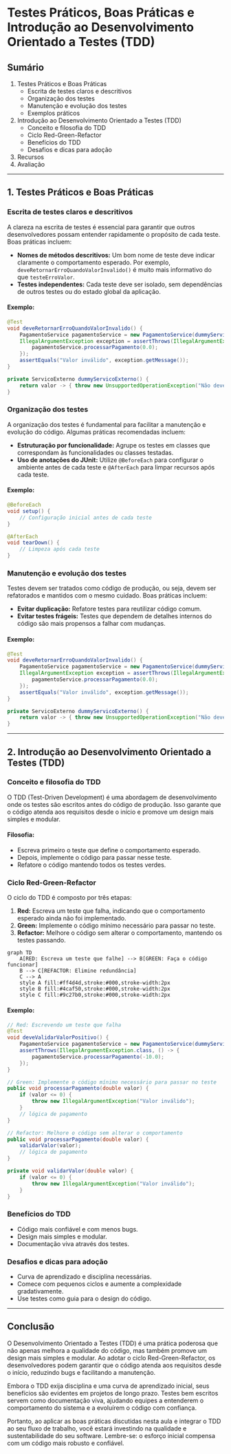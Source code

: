 # Testes Práticos, Boas Práticas e Introdução ao Desenvolvimento Orientado a Testes (TDD)

## Sumário

1. Testes Práticos e Boas Práticas
   - Escrita de testes claros e descritivos
   - Organização dos testes
   - Manutenção e evolução dos testes
   - Exemplos práticos
2. Introdução ao Desenvolvimento Orientado a Testes (TDD)
   - Conceito e filosofia do TDD
   - Ciclo Red-Green-Refactor
   - Benefícios do TDD
   - Desafios e dicas para adoção
3. Recursos
4. Avaliação

---

## 1. Testes Práticos e Boas Práticas

### Escrita de testes claros e descritivos

A clareza na escrita de testes é essencial para garantir que outros desenvolvedores possam entender rapidamente o propósito de cada teste. Boas práticas incluem:

- **Nomes de métodos descritivos:** Um bom nome de teste deve indicar claramente o comportamento esperado. Por exemplo, `deveRetornarErroQuandoValorInvalido()` é muito mais informativo do que `testeErroValor`.
- **Testes independentes:** Cada teste deve ser isolado, sem dependências de outros testes ou do estado global da aplicação.

#### Exemplo:

```java
@Test
void deveRetornarErroQuandoValorInvalido() {
    PagamentoService pagamentoService = new PagamentoService(dummyServicoExterno());
    IllegalArgumentException exception = assertThrows(IllegalArgumentException.class, () -> {
        pagamentoService.processarPagamento(0.0);
    });
    assertEquals("Valor inválido", exception.getMessage());
}

private ServicoExterno dummyServicoExterno() {
    return valor -> { throw new UnsupportedOperationException("Não deve ser chamado"); };
}
```

### Organização dos testes

A organização dos testes é fundamental para facilitar a manutenção e evolução do código. Algumas práticas recomendadas incluem:

- **Estruturação por funcionalidade:** Agrupe os testes em classes que correspondam às funcionalidades ou classes testadas.
- **Uso de anotações do JUnit:** Utilize `@BeforeEach` para configurar o ambiente antes de cada teste e `@AfterEach` para limpar recursos após cada teste.

#### Exemplo:

```java
@BeforeEach
void setup() {
    // Configuração inicial antes de cada teste
}

@AfterEach
void tearDown() {
    // Limpeza após cada teste
}
```

### Manutenção e evolução dos testes

Testes devem ser tratados como código de produção, ou seja, devem ser refatorados e mantidos com o mesmo cuidado. Boas práticas incluem:

- **Evitar duplicação:** Refatore testes para reutilizar código comum.
- **Evitar testes frágeis:** Testes que dependem de detalhes internos do código são mais propensos a falhar com mudanças.

#### Exemplo:

```java
@Test
void deveRetornarErroQuandoValorInvalido() {
    PagamentoService pagamentoService = new PagamentoService(dummyServicoExterno());
    IllegalArgumentException exception = assertThrows(IllegalArgumentException.class, () -> {
        pagamentoService.processarPagamento(0.0);
    });
    assertEquals("Valor inválido", exception.getMessage());
}

private ServicoExterno dummyServicoExterno() {
    return valor -> { throw new UnsupportedOperationException("Não deve ser chamado"); };
}
```

---

## 2. Introdução ao Desenvolvimento Orientado a Testes (TDD)

### Conceito e filosofia do TDD

O TDD (Test-Driven Development) é uma abordagem de desenvolvimento onde os testes são escritos antes do código de produção. Isso garante que o código atenda aos requisitos desde o início e promove um design mais simples e modular.

#### Filosofia:

- Escreva primeiro o teste que define o comportamento esperado.
- Depois, implemente o código para passar nesse teste.
- Refatore o código mantendo todos os testes verdes.

### Ciclo Red-Green-Refactor

O ciclo do TDD é composto por três etapas:

1. **Red:** Escreva um teste que falha, indicando que o comportamento esperado ainda não foi implementado.
2. **Green:** Implemente o código mínimo necessário para passar no teste.
3. **Refactor:** Melhore o código sem alterar o comportamento, mantendo os testes passando.

```mermaid
graph TD
    A[RED: Escreva um teste que falhe] --> B[GREEN: Faça o código funcionar]
    B --> C[REFACTOR: Elimine redundância]
    C --> A
    style A fill:#ff4d4d,stroke:#000,stroke-width:2px
    style B fill:#4caf50,stroke:#000,stroke-width:2px
    style C fill:#9c27b0,stroke:#000,stroke-width:2px
```


#### Exemplo:

```java
// Red: Escrevendo um teste que falha
@Test
void deveValidarValorPositivo() {
    PagamentoService pagamentoService = new PagamentoService(dummyServicoExterno());
    assertThrows(IllegalArgumentException.class, () -> {
        pagamentoService.processarPagamento(-10.0);
    });
}

// Green: Implemente o código mínimo necessário para passar no teste
public void processarPagamento(double valor) {
    if (valor <= 0) {
        throw new IllegalArgumentException("Valor inválido");
    }
    // lógica de pagamento
}

// Refactor: Melhore o código sem alterar o comportamento
public void processarPagamento(double valor) {
    validarValor(valor);
    // lógica de pagamento
}

private void validarValor(double valor) {
    if (valor <= 0) {
        throw new IllegalArgumentException("Valor inválido");
    }
}
```

### Benefícios do TDD

- Código mais confiável e com menos bugs.
- Design mais simples e modular.
- Documentação viva através dos testes.

### Desafios e dicas para adoção

- Curva de aprendizado e disciplina necessárias.
- Comece com pequenos ciclos e aumente a complexidade gradativamente.
- Use testes como guia para o design do código.

---

## Conclusão

O Desenvolvimento Orientado a Testes (TDD) é uma prática poderosa que não apenas melhora a qualidade do código, mas também promove um design mais simples e modular. Ao adotar o ciclo Red-Green-Refactor, os desenvolvedores podem garantir que o código atenda aos requisitos desde o início, reduzindo bugs e facilitando a manutenção.

Embora o TDD exija disciplina e uma curva de aprendizado inicial, seus benefícios são evidentes em projetos de longo prazo. Testes bem escritos servem como documentação viva, ajudando equipes a entenderem o comportamento do sistema e a evoluírem o código com confiança.

Portanto, ao aplicar as boas práticas discutidas nesta aula e integrar o TDD ao seu fluxo de trabalho, você estará investindo na qualidade e sustentabilidade do seu software. Lembre-se: o esforço inicial compensa com um código mais robusto e confiável.
